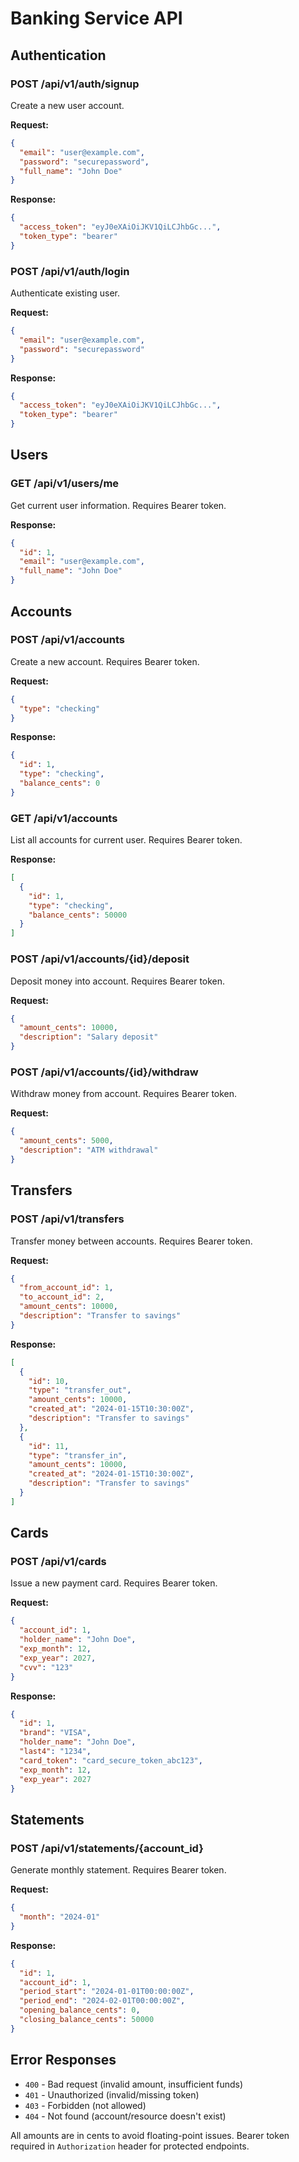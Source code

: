 # Banking Service API

## Authentication

### POST /api/v1/auth/signup

Create a new user account.

**Request:**

```json
{
  "email": "user@example.com",
  "password": "securepassword",
  "full_name": "John Doe"
}
```

**Response:**

```json
{
  "access_token": "eyJ0eXAiOiJKV1QiLCJhbGc...",
  "token_type": "bearer"
}
```

### POST /api/v1/auth/login

Authenticate existing user.

**Request:**

```json
{
  "email": "user@example.com",
  "password": "securepassword"
}
```

**Response:**

```json
{
  "access_token": "eyJ0eXAiOiJKV1QiLCJhbGc...",
  "token_type": "bearer"
}
```

## Users

### GET /api/v1/users/me

Get current user information. Requires Bearer token.

**Response:**

```json
{
  "id": 1,
  "email": "user@example.com",
  "full_name": "John Doe"
}
```

## Accounts

### POST /api/v1/accounts

Create a new account. Requires Bearer token.

**Request:**

```json
{
  "type": "checking"
}
```

**Response:**

```json
{
  "id": 1,
  "type": "checking",
  "balance_cents": 0
}
```

### GET /api/v1/accounts

List all accounts for current user. Requires Bearer token.

**Response:**

```json
[
  {
    "id": 1,
    "type": "checking",
    "balance_cents": 50000
  }
]
```

### POST /api/v1/accounts/{id}/deposit

Deposit money into account. Requires Bearer token.

**Request:**

```json
{
  "amount_cents": 10000,
  "description": "Salary deposit"
}
```

### POST /api/v1/accounts/{id}/withdraw

Withdraw money from account. Requires Bearer token.

**Request:**

```json
{
  "amount_cents": 5000,
  "description": "ATM withdrawal"
}
```

## Transfers

### POST /api/v1/transfers

Transfer money between accounts. Requires Bearer token.

**Request:**

```json
{
  "from_account_id": 1,
  "to_account_id": 2,
  "amount_cents": 10000,
  "description": "Transfer to savings"
}
```

**Response:**

```json
[
  {
    "id": 10,
    "type": "transfer_out",
    "amount_cents": 10000,
    "created_at": "2024-01-15T10:30:00Z",
    "description": "Transfer to savings"
  },
  {
    "id": 11,
    "type": "transfer_in",
    "amount_cents": 10000,
    "created_at": "2024-01-15T10:30:00Z",
    "description": "Transfer to savings"
  }
]
```

## Cards

### POST /api/v1/cards

Issue a new payment card. Requires Bearer token.

**Request:**

```json
{
  "account_id": 1,
  "holder_name": "John Doe",
  "exp_month": 12,
  "exp_year": 2027,
  "cvv": "123"
}
```

**Response:**

```json
{
  "id": 1,
  "brand": "VISA",
  "holder_name": "John Doe",
  "last4": "1234",
  "card_token": "card_secure_token_abc123",
  "exp_month": 12,
  "exp_year": 2027
}
```

## Statements

### POST /api/v1/statements/{account_id}

Generate monthly statement. Requires Bearer token.

**Request:**

```json
{
  "month": "2024-01"
}
```

**Response:**

```json
{
  "id": 1,
  "account_id": 1,
  "period_start": "2024-01-01T00:00:00Z",
  "period_end": "2024-02-01T00:00:00Z",
  "opening_balance_cents": 0,
  "closing_balance_cents": 50000
}
```

## Error Responses

- `400` - Bad request (invalid amount, insufficient funds)
- `401` - Unauthorized (invalid/missing token)
- `403` - Forbidden (not allowed)
- `404` - Not found (account/resource doesn't exist)

All amounts are in cents to avoid floating-point issues.
Bearer token required in `Authorization` header for protected endpoints.
